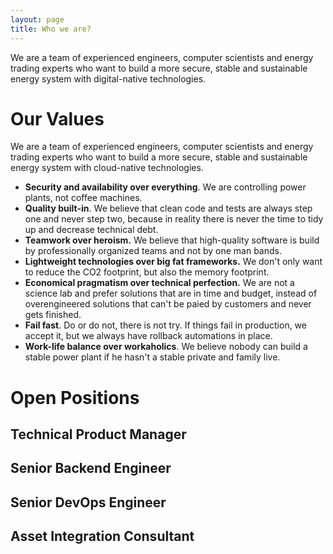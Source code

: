 ```yaml
---
layout: page
title: Who we are?
---
```


We are a team of experienced engineers, computer scientists and energy trading experts who want to build a more secure, stable and sustainable energy system with digital-native technologies.

# Our Values

We are a team of experienced engineers, computer scientists and energy trading experts who want to build a more secure, stable and sustainable energy system with cloud-native technologies.

* **Security and availability over everything**. We are controlling power plants, not coffee machines. 
* **Quality built-in**. We believe that clean code and tests are always step one and never step two, because in reality there is never the time 
to tidy up and decrease technical debt. 
* **Teamwork over heroism.** We believe that high-quality software is build by professionally organized teams and not by one man bands.
* **Lightweight technologies over big fat frameworks.** We don't only want to reduce the CO2 footprint, but also the memory footprint.
* **Economical pragmatism over technical perfection.**  We are not a science lab and prefer solutions that are in time and budget, instead of overengineered solutions that can't be paied by customers and never gets finished.
* **Fail fast**. Do or do not, there is not try. If things fail in production, we accept it, but we always have rollback automations in place.
* **Work-life balance over workaholics**. We believe nobody can build a stable power plant if he hasn't a stable private and family live.

# Open Positions

## Technical Product Manager
## Senior Backend Engineer
## Senior DevOps Engineer
## Asset Integration Consultant
